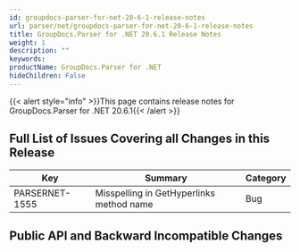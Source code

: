 ```yaml
---
id: groupdocs-parser-for-net-20-6-1-release-notes
url: parser/net/groupdocs-parser-for-net-20-6-1-release-notes
title: GroupDocs.Parser for .NET 20.6.1 Release Notes
weight: 1
description: ""
keywords: 
productName: GroupDocs.Parser for .NET
hideChildren: False
---
```

{{< alert style="info" >}}This page contains release notes for GroupDocs.Parser for .NET 20.6.1{{< /alert >}}


## Full List of Issues Covering all Changes in this Release

| Key | Summary | Category |
| --- | --- | --- |
| PARSERNET-1555 | Misspelling in GetHyperlinks method name | Bug |

## Public API and Backward Incompatible Changes


